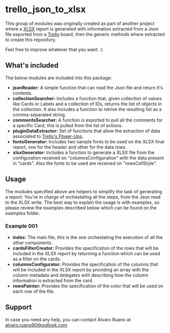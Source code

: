 # trello_json_to_xlsx
This group of modules was originally created as part of another project where a [XLSX](http://fileformat.wikia.com/wiki/XLSX) report is generated with information extracted from a Json file exported from a [Trello](https://trello.com/) board, then the generic methods where extracted to create this repository.

Feel free to improve whatever that you want. :)

## What's included
The below modules are included into this package:

- **jsonReader:** A simple function that can read the Json file and return it's contents.
- **collectionSearcher:** Includes a function that, given collection of values like Cards or Labels and a collection of IDs, returns the list of objects in the collection. It also includes a function to retrive the resulting list as a comma-separated string.
- **commentsSearcher:** A function is exported to pull all the comments for a specific Card, this is pulled from the list of actions.
- **pluginDataExtractor:** Set of functions that allow the extraction of data associated to [Trello's Power-Ups](https://trello.com/power-ups).
- **fontsGenerator:** Includes two sample fonts to be used on the XLSX final report, one for the header and other for the data rows.
- **xlsxGenerator:** Includes a function to generate a XLSX file from the configuration received on "columnsConfiguration" with the data present in "cards". Also the fonts to be used are received on "rowsCellStyle".

## Usage

The modules specified above are helpers to simplify the task of generating a report. You're in charge of orchestating all the steps, from the Json read to the XLSX write. The best way to explain the usage is with examples, so please review the examples described below which can be found on the _examples_ folder.

### Example 001

- **index:** The main file, this is the one orchestating the execution of all the other components.
- **cardsFilterCreator:** Provides the specification of the rows that will be included in the XLSX report by returning a function which can be used as a filter on the cards.
- **columnsConfigurator:** Provides the specification of the columns that will be included in the XLSX report by providing an array with the column metadata and delegates with describing how the column information is extracted from the card.
- **rowsPainter:** Provides the specification of the color that will be used on each row of the file.

## Support

In case you need any help, you can contact Alvaro Ruano at [alvaro.ruano90@outlook.com](mailto:alvaro.ruano90@outlook.com)

